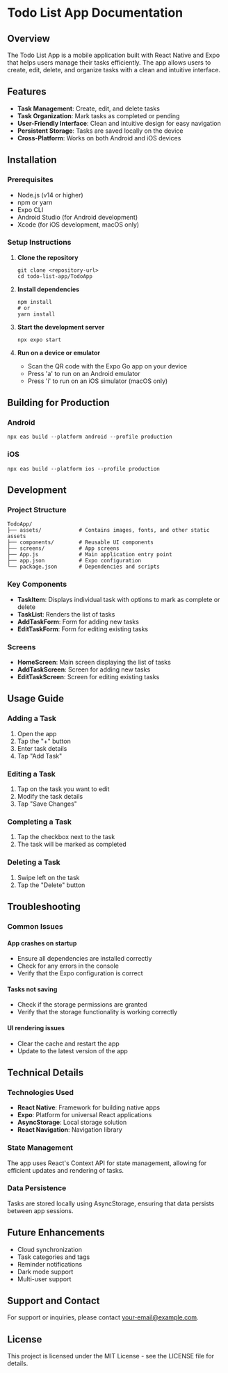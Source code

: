 # Todo List App Documentation

## Overview
The Todo List App is a mobile application built with React Native and Expo that helps users manage their tasks efficiently. The app allows users to create, edit, delete, and organize tasks with a clean and intuitive interface.

## Features
- **Task Management**: Create, edit, and delete tasks
- **Task Organization**: Mark tasks as completed or pending
- **User-Friendly Interface**: Clean and intuitive design for easy navigation
- **Persistent Storage**: Tasks are saved locally on the device
- **Cross-Platform**: Works on both Android and iOS devices

## Installation

### Prerequisites
- Node.js (v14 or higher)
- npm or yarn
- Expo CLI
- Android Studio (for Android development)
- Xcode (for iOS development, macOS only)

### Setup Instructions

1. **Clone the repository**
   ```
   git clone <repository-url>
   cd todo-list-app/TodoApp
   ```

2. **Install dependencies**
   ```
   npm install
   # or
   yarn install
   ```

3. **Start the development server**
   ```
   npx expo start
   ```

4. **Run on a device or emulator**
   - Scan the QR code with the Expo Go app on your device
   - Press 'a' to run on an Android emulator
   - Press 'i' to run on an iOS simulator (macOS only)

## Building for Production

### Android
```
npx eas build --platform android --profile production
```

### iOS
```
npx eas build --platform ios --profile production
```

## Development

### Project Structure
```
TodoApp/
├── assets/            # Contains images, fonts, and other static assets
├── components/        # Reusable UI components
├── screens/           # App screens
├── App.js             # Main application entry point
├── app.json           # Expo configuration
└── package.json       # Dependencies and scripts
```

### Key Components
- **TaskItem**: Displays individual task with options to mark as complete or delete
- **TaskList**: Renders the list of tasks
- **AddTaskForm**: Form for adding new tasks
- **EditTaskForm**: Form for editing existing tasks

### Screens
- **HomeScreen**: Main screen displaying the list of tasks
- **AddTaskScreen**: Screen for adding new tasks
- **EditTaskScreen**: Screen for editing existing tasks

## Usage Guide

### Adding a Task
1. Open the app
2. Tap the "+" button
3. Enter task details
4. Tap "Add Task"

### Editing a Task
1. Tap on the task you want to edit
2. Modify the task details
3. Tap "Save Changes"

### Completing a Task
1. Tap the checkbox next to the task
2. The task will be marked as completed

### Deleting a Task
1. Swipe left on the task
2. Tap the "Delete" button

## Troubleshooting

### Common Issues

#### App crashes on startup
- Ensure all dependencies are installed correctly
- Check for any errors in the console
- Verify that the Expo configuration is correct

#### Tasks not saving
- Check if the storage permissions are granted
- Verify that the storage functionality is working correctly

#### UI rendering issues
- Clear the cache and restart the app
- Update to the latest version of the app

## Technical Details

### Technologies Used
- **React Native**: Framework for building native apps
- **Expo**: Platform for universal React applications
- **AsyncStorage**: Local storage solution
- **React Navigation**: Navigation library

### State Management
The app uses React's Context API for state management, allowing for efficient updates and rendering of tasks.

### Data Persistence
Tasks are stored locally using AsyncStorage, ensuring that data persists between app sessions.

## Future Enhancements
- Cloud synchronization
- Task categories and tags
- Reminder notifications
- Dark mode support
- Multi-user support

## Support and Contact
For support or inquiries, please contact [your-email@example.com](mailto:your-email@example.com).

## License
This project is licensed under the MIT License - see the LICENSE file for details.
